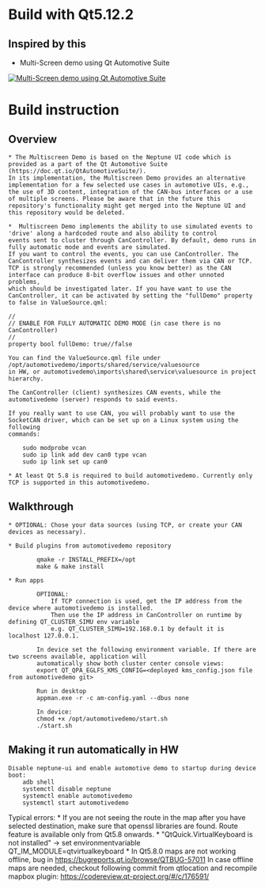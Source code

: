 # Build with Qt5.12.2

## Inspired by this
 - Multi-Screen demo using Qt Automotive Suite
 
  [![Multi-Screen demo using Qt Automotive Suite](http://img.youtube.com/vi/JAsxxeHCUSE/0.jpg)](http://www.youtube.com/watch?v=JAsxxeHCUSE "Multi-Screen demo using Qt Automotive Suite")


# Build instruction

## Overview
    * The Multiscreen Demo is based on the Neptune UI code which is provided as a part of the Qt Automotive Suite (https://doc.qt.io/QtAutomotiveSuite/).
    In its implementation, the Multiscreen Demo provides an alternative implementation for a few selected use cases in automotive UIs, e.g.,
    the use of 3D content, integration of the CAN-bus interfaces or a use of multiple screens. Please be aware that in the future this
    repository's functionality might get merged into the Neptune UI and this repository would be deleted.

    *  Multiscreen Demo implements the ability to use simulated events to 'drive' along a hardcoded route and also ability to control
    events sent to cluster through CanController. By default, demo runs in fully automatic mode and events are simulated.
    If you want to control the events, you can use CanController. The CanController synthesizes events and can deliver them via CAN or TCP.
    TCP is strongly recommended (unless you know better) as the CAN interface can produce 8-bit overflow issues and other unnoted problems,
    which should be investigated later. If you have want to use the CanController, it can be activated by setting the "fullDemo" property
    to false in ValueSource.qml:

    //
    // ENABLE FOR FULLY AUTOMATIC DEMO MODE (in case there is no CanController)
    //
    property bool fullDemo: true//false

    You can find the ValueSource.qml file under /opt/automotivedemo/imports/shared/service/valuesource
    in HW, or automotivedemo\imports\shared\service\valuesource in project hierarchy.

    The CanController (client) synthesizes CAN events, while the automotivedemo (server) responds to said events.

    If you really want to use CAN, you will probably want to use the SocketCAN driver, which can be set up on a Linux system using the following
    commands:

        sudo modprobe vcan
        sudo ip link add dev can0 type vcan
        sudo ip link set up can0

    * At least Qt 5.8 is required to build automotivedemo. Currently only TCP is supported in this automotivedemo.

## Walkthrough

    * OPTIONAL: Chose your data sources (using TCP, or create your CAN devices as necessary).

    * Build plugins from automotivedemo repository

            qmake -r INSTALL_PREFIX=/opt
            make & make install

    * Run apps

            OPTIONAL:
                If TCP connection is used, get the IP address from the device where automotivedemo is installed.
                Then use the IP address in CanController on runtime by defining QT_CLUSTER_SIMU env variable
                e.g. QT_CLUSTER_SIMU=192.168.0.1 by default it is localhost 127.0.0.1.

            In device set the following environment variable. If there are two screens available, application will
            automatically show both cluster center console views:
            export QT_QPA_EGLFS_KMS_CONFIG=<deployed kms_config.json file from automotivedemo git>

            Run in desktop
            appman.exe -r -c am-config.yaml --dbus none

            In device:
            chmod +x /opt/automotivedemo/start.sh
            ./start.sh

## Making it run automatically in HW

    Disable neptune-ui and enable automotive demo to startup during device boot:
        adb shell
        systemctl disable neptune
        systemctl enable automotivedemo
        systemctl start automotivedemo

Typical errors:
    * If you are not seeing the route in the map after you have selected destination, make sure that openssl libraries are found. Route feature is available
      only from Qt5.8 onwards.
    * "QtQuick.VirtualKeyboard is not installed" -> set environmentvariable QT_IM_MODULE=qtvirtualkeyboard
    * In Qt5.8.0 maps are not working offline, bug in https://bugreports.qt.io/browse/QTBUG-57011
      In case offline maps are needed, checkout following commit from qtlocation and recompile mapbox plugin:
          https://codereview.qt-project.org/#/c/176591/
